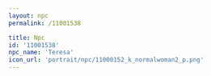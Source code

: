 ```yaml
---
layout: npc
permalink: /11001538

title: Npc
id: '11001538'
npc_name: 'Teresa'
icon_url: 'portrait/npc/11000152_k_normalwoman2_p.png'
---
```

